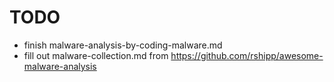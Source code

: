 # TODO

* finish malware-analysis-by-coding-malware.md
* fill out malware-collection.md from <https://github.com/rshipp/awesome-malware-analysis>